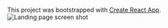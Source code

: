 This project was bootstrapped with [Create React App](https://github.com/facebook/create-react-app).
![Landing page screen shot](https://github.com/diborad-d/ecommerce-app/public/img/ScreenShot.jpg)

